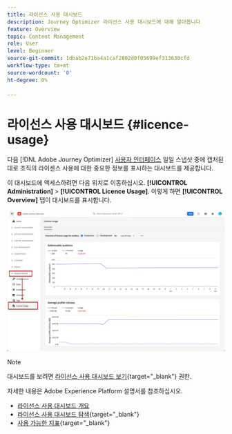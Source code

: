 ```yaml
---
title: 라이선스 사용 대시보드
description: Journey Optimizer 라이선스 사용 대시보드에 대해 알아봅니다
feature: Overview
topic: Content Management
role: User
level: Beginner
source-git-commit: 1dbab2e71ba4a1caf2802d0f05699ef313630cfd
workflow-type: tm+mt
source-wordcount: '0'
ht-degree: 0%

---
```


# 라이선스 사용 대시보드 {#licence-usage}

다음 [!DNL Adobe Journey Optimizer] [사용자 인터페이스](user-interface.md) 일일 스냅샷 중에 캡처된 대로 조직의 라이센스 사용에 대한 중요한 정보를 표시하는 대시보드를 제공합니다.

이 대시보드에 액세스하려면 다음 위치로 이동하십시오. **[!UICONTROL Administration]** > **[!UICONTROL Licence Usage]**. 이렇게 하면 **[!UICONTROL Overview]** 탭이 대시보드를 표시합니다.

![](assets/licence-usage-dashboard.png)

>[!NOTE]
>
>대시보드를 보려면 [라이선스 사용 대시보드 보기](https://experienceleague.adobe.com/docs/experience-platform/dashboards/permissions.html?lang=en#available-permissions){target=&quot;_blank&quot;} 권한.

자세한 내용은 Adobe Experience Platform 설명서를 참조하십시오.

* [라이선스 사용 대시보드 개요](https://experienceleague.adobe.com/docs/experience-platform/dashboards/guides/license-usage.html)
* [라이선스 사용 대시보드 탐색](https://experienceleague.adobe.com/docs/experience-platform/dashboards/guides/license-usage.html#exploring-the-license-usage-dashboard){target=&quot;_blank&quot;}
* [사용 가능한 지표](https://experienceleague.adobe.com/docs/experience-platform/dashboards/guides/license-usage.html#available-metrics){target=&quot;_blank&quot;}
